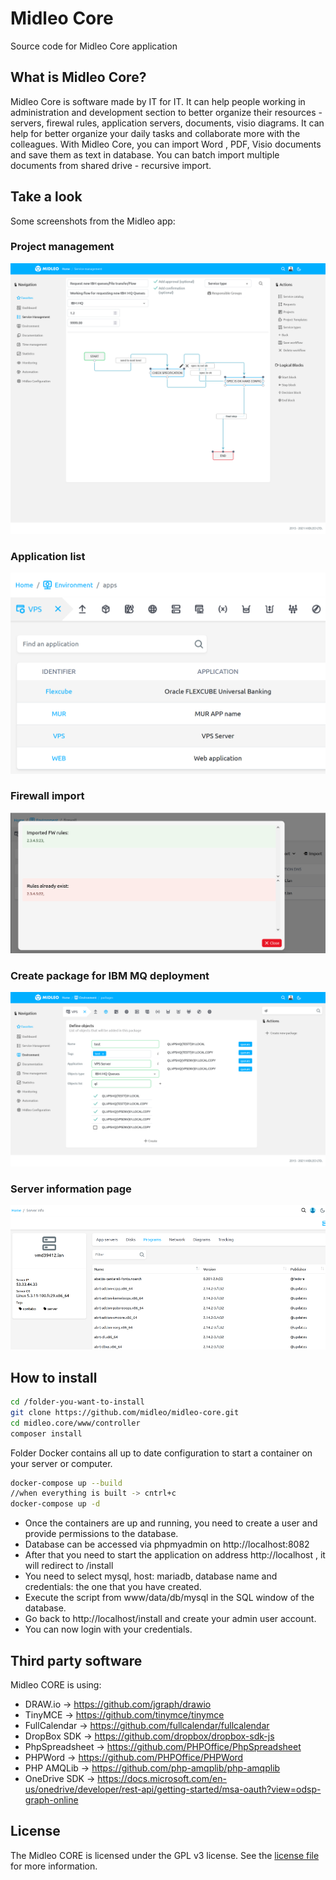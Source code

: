 # Midleo Core

Source code for Midleo Core application

## What is Midleo Core?
Midleo Core is software made by IT for IT. It can help people working in administration and development section to better organize their resources - servers, firewal rules, application servers, documents, visio diagrams. It can help for better organize your daily tasks and collaborate more with the colleagues.
With Midleo Core, you can import Word , PDF, Visio documents and save them as text in database. You can batch import multiple documents from shared drive - recursive import.

## Take a look

Some screenshots from the Midleo app:

### Project management
![The Midleo web app](https://github.com/midleo/midleo-core/blob/master/github.assets/service-management.png?raw=true)

### Application list
![The Midleo web app](https://github.com/midleo/midleo-core/blob/master/github.assets/applications.png?raw=true)

### Firewall import
![The Midleo web app](https://github.com/midleo/midleo-core/blob/master/github.assets/firewall_import.png?raw=true)

### Create package for IBM MQ deployment
![The Midleo web app](https://github.com/midleo/midleo-core/blob/master/github.assets/ibm-mq-package.png?raw=true)

### Server information page
![The Midleo web app](https://github.com/midleo/midleo-core/blob/master/github.assets/server-info.png?raw=true)

## How to install

```bash
cd /folder-you-want-to-install
git clone https://github.com/midleo/midleo-core.git
cd midleo.core/www/controller
composer install
```

Folder Docker contains all up to date configuration to start a container on your server or computer.

```bash
docker-compose up --build
//when everything is built -> cntrl+c
docker-compose up -d
```

- Once the containers are up and running, you need to create a user and provide permissions to the database.
- Database can be accessed via phpmyadmin on http://localhost:8082
- After that you need to start the application on address http://localhost , it will redirect to /install
- You need to select mysql, host: mariadb, database name and credentials: the one that you have created.
- Execute the script from www/data/db/mysql in the SQL window of the database.
- Go back to http://localhost/install and create your admin user account.
- You can now login with your credentials.


## Third party software

Midleo CORE is using:

- DRAW.io -> https://github.com/jgraph/drawio
- TinyMCE -> https://github.com/tinymce/tinymce
- FullCalendar -> https://github.com/fullcalendar/fullcalendar
- DropBox SDK -> https://github.com/dropbox/dropbox-sdk-js
- PhpSpreadsheet -> https://github.com/PHPOffice/PhpSpreadsheet
- PHPWord -> https://github.com/PHPOffice/PHPWord
- PHP AMQLib -> https://github.com/php-amqplib/php-amqplib
- OneDrive SDK -> https://docs.microsoft.com/en-us/onedrive/developer/rest-api/getting-started/msa-oauth?view=odsp-graph-online


## License

The Midleo CORE is licensed under the GPL v3 license. See the [license file](https://gitlab.com/midleo/midleo-core/-/blob/master/LICENSE) for more information.